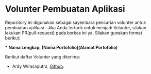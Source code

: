 # Volunter Pembuatan Aplikasi

Repository ini digunakan sebagai sayembara pencarian volunter untuk pembuatan aplikasi . Jika Anda tertarik untuk menjadi Volunter, silakan lakukan PR(pull-request) pada berkas ini ya. Silakan gunakan format berikut:


**\* Nama Lengkap, [Nama Portofolio](Alamat Portofolio)**


Berikut daftar Volunter yang diterima:

* Ardy Wirasaputra, [Github](https://github.com/Ardywsptr).
